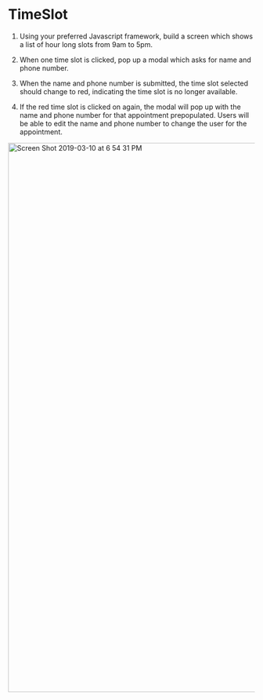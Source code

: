 # TimeSlot

1. Using your preferred Javascript framework, build a screen which shows a list of hour long slots from 9am to 5pm.

2. When one time slot is clicked, pop up a modal which asks for name and phone number.

3. When the name and phone number is submitted, the time slot selected should change to red, indicating the time slot is no longer available.

4. If the red time slot is clicked on again, the modal will pop up with the name and phone number for that appointment prepopulated.  Users will be able to edit the name and phone number to change the user for the appointment.

<img width="1120" alt="Screen Shot 2019-03-10 at 6 54 31 PM" src="https://user-images.githubusercontent.com/16583776/54093041-9ad83b00-4369-11e9-8dff-5af3f57aa045.png">

